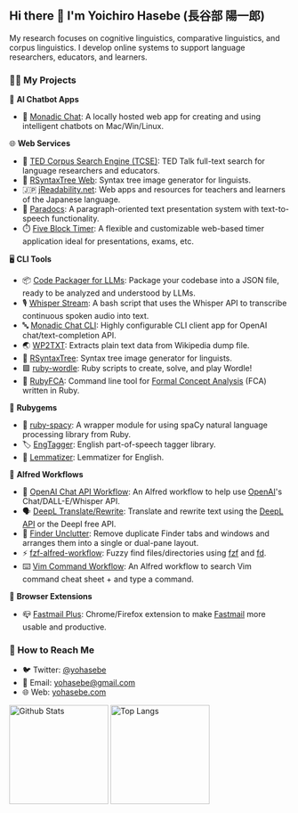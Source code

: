 ## Hi there 👋 I'm Yoichiro Hasebe (長谷部 陽一郎) 

My research focuses on cognitive linguistics, comparative linguistics, and corpus linguistics. I develop online systems to support language researchers, educators, and learners.

### 👨‍💻 My Projects

🤖 **AI Chatbot Apps**
- 🌟 [Monadic Chat](https://github.com/yohasebe/monadic-chat): A locally hosted web app for creating and using intelligent chatbots on Mac/Win/Linux.

🌐 **Web Services**

- 💬 [TED Corpus Search Engine (TCSE)](https://yohasebe.com/tcse): TED Talk full-text search for language researchers and educators.
- 🌲 [RSyntaxTree Web](https://yohasebe.com/rsyntaxtree): Syntax tree image generator for linguists.
- 🇯🇵 [jReadability.net](https://jreadability.net/en-portal.html): Web apps and resources for teachers and learners of the Japanese language.
- 📄 [Paradocs](https://yohasebe.com/paradocs): A paragraph-oriented text presentation system with text-to-speech functionality.
- ⏱️ [Five Block Timer](https://yohasebe.github.io/five-block-timer): A flexible and customizable web-based timer application ideal for presentations, exams, etc.

🖥 **CLI Tools**

- 📦 [Code Packager for LLMs](https://github.com/yohasebe/code-packager): Package your codebase into a JSON file, ready to be analyzed and understood by LLMs.
- 🎙️ [Whisper Stream](https://github.com/yohasebe/whisper-stream): A bash script that uses the Whisper API to transcribe continuous spoken audio into text.
- 🔤 [Monadic Chat CLI](https://github.com/yohasebe/monadic-chat-cli): Highly configurable CLI client app for OpenAI chat/text-completion API.
- 🌏 [WP2TXT](https://github.com/yohasebe/wp2txt): Extracts plain text data from Wikipedia dump file.
- 🌲 [RSyntaxTree](https://github.com/yohasebe/rsyntaxtree): Syntax tree image generator for linguists.
- 🟩 [ruby-wordle](https://github.com/yohasebe/ruby-wordle): Ruby scripts to create, solve, and play Wordle!
- 💭 [RubyFCA](https://github.com/yohasebe/rubyfca): Command line tool for [Formal Concept Analysis](https://en.wikipedia.org/wiki/Formal_concept_analysis) (FCA) written in Ruby.

💎 **Rubygems**

- 🚀 [ruby-spacy](https://github.com/yohasebe/ruby-spacy): A wrapper module for using spaCy natural language processing library from Ruby.
- 🏷 [EngTagger](https://github.com/yohasebe/engtagger): English part-of-speech tagger library.
- 📝 [Lemmatizer](https://github.com/yohasebe/lemmatizer): Lemmatizer for English.

🎩 **Alfred Workflows**

- 🤖 [OpenAI Chat API Workflow](https://github.com/yohasebe/openai-chat-api-workflow): An Alfred workflow to help use [OpenAI](https://openai.com/api/)'s Chat/DALL-E/Whisper API.
- 🗣️ [DeepL Translate/Rewrite](https://github.com/yohasebe/deepl-alfred-translate-rewrite-workflow): Translate and rewrite text using the [DeepL API](https://www.deepl.com/en/docs-api/) or the Deepl free API.
- 🧹 [Finder Unclutter](https://github.com/yohasebe/finder-unclutter): Remove duplicate Finder tabs and windows and arranges them into a single or dual-pane layout.
- ⚡️ [fzf-alfred-workflow](https://github.com/yohasebe/fzf-alfred-workflow): Fuzzy find files/directories using [fzf](https://github.com/junegunn/fzf) and [fd](https://github.com/sharkdp/fd).
- ⌨️ [Vim Command Workflow](https://github.com/yohasebe/vim-command-workflow): An Alfred workflow to search Vim command cheat sheet + and type a command.

🌈 **Browser Extensions**

- 📪 [Fastmail Plus](https://github.com/yohasebe/fastmail-plus): Chrome/Firefox extension to make [Fastmail](https://fastmail.com) more usable and productive.

### 🤝 How to Reach Me

- 🐦 Twitter: [@yohasebe](https://twitter.com/yohasebe)
- 📧 Email: [yohasebe@gmail.com](mailto:yohasebe@gmail.com)
- 🌐 Web: [yohasebe.com](https://yohasebe.com)

<p align="left"> 
  <img alt="Github Stats" height="178" src="https://github-readme-stats.vercel.app/api?username=yohasebe&layout=compact&hide_rank=true" />
  <img alt="Top Langs" height="178" src="https://github-readme-stats.vercel.app/api/top-langs/?username=yohasebe&layout=compact&theme=default" />
</p>
